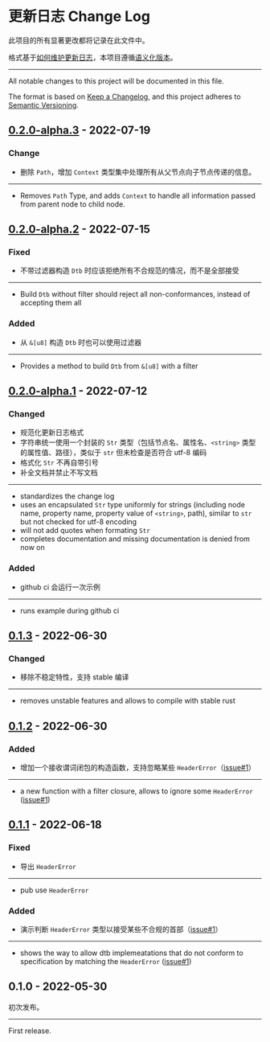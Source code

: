 ﻿# 更新日志 Change Log

此项目的所有显著更改都将记录在此文件中。

格式基于[如何维护更新日志](https://keepachangelog.com/zh-CN/1.0.0/)，本项目遵循[语义化版本](https://semver.org/lang/zh-CN/)。

---

All notable changes to this project will be documented in this file.

The format is based on [Keep a Changelog](https://keepachangelog.com/en/1.1.0/), and this project adheres to [Semantic Versioning](https://semver.org/spec/v2.0.0.html).

## [0.2.0-alpha.3](https://github.com/YdrMaster/dtb-walker/releases/tag/0.2.0-alpha.3) - 2022-07-19

### Change

- 删除 `Path`，增加 `Context` 类型集中处理所有从父节点向子节点传递的信息。

---

- Removes `Path` Type, and adds `Context` to handle all information passed from parent node to child node.

## [0.2.0-alpha.2](https://github.com/YdrMaster/dtb-walker/releases/tag/0.2.0-alpha.2) - 2022-07-15

### Fixed

- 不带过滤器构造 `Dtb` 时应该拒绝所有不合规范的情况，而不是全部接受

---

- Build `Dtb` without filter should reject all non-conformances, instead of accepting them all

### Added

- 从 `&[u8]` 构造 `Dtb` 时也可以使用过滤器

---

- Provides a method to build `Dtb` from `&[u8]` with a filter

## [0.2.0-alpha.1](https://github.com/YdrMaster/dtb-walker/releases/tag/0.2.0-alpha.1) - 2022-07-12

### Changed

- 规范化更新日志格式
- 字符串统一使用一个封装的 `Str` 类型（包括节点名、属性名、`<string>` 类型的属性值、路径），类似于 `str` 但未检查是否符合 utf-8 编码
- 格式化 `Str` 不再自带引号
- 补全文档并禁止不写文档

---

- standardizes the change log
- uses an encapsulated `Str` type uniformly for strings (including node name, property name, property value of `<string>`, path), similar to `str` but not checked for utf-8 encoding
- will not add quotes when formating `Str`
- completes documentation and missing documentation is denied from now on

### Added

- github ci 会运行一次示例

---

- runs example during github ci

## [0.1.3](https://github.com/YdrMaster/dtb-walker/releases/tag/v0.1.3) - 2022-06-30

### Changed

- 移除不稳定特性，支持 stable 编译

---

- removes unstable features and allows to compile with stable rust

## [0.1.2](https://github.com/YdrMaster/dtb-walker/releases/tag/v0.1.2) - 2022-06-30

### Added

- 增加一个接收谓词闭包的构造函数，支持忽略某些 `HeaderError`（[issue#1](https://github.com/YdrMaster/dtb-walker/issues/1)）

---

- a new function with a filter closure, allows to ignore some `HeaderError` ([issue#1](https://github.com/YdrMaster/dtb-walker/issues/1))

## [0.1.1](https://github.com/YdrMaster/dtb-walker/releases/tag/v0.1.1) - 2022-06-18

### Fixed

- 导出 `HeaderError`

---

- pub use `HeaderError`

### Added

- 演示判断 `HeaderError` 类型以接受某些不合规的首部（[issue#1](https://github.com/YdrMaster/dtb-walker/issues/1)）

---

- shows the way to allow dtb implemeatations that do not conform to specification by matching the `HeaderError` ([issue#1](https://github.com/YdrMaster/dtb-walker/issues/1))

## 0.1.0 - 2022-05-30

初次发布。

---

First release.
